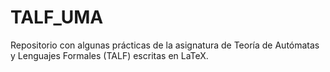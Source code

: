 # TALF_UMA
Repositorio con algunas prácticas de la asignatura de Teoría de Autómatas y Lenguajes Formales (TALF) escritas en LaTeX.
